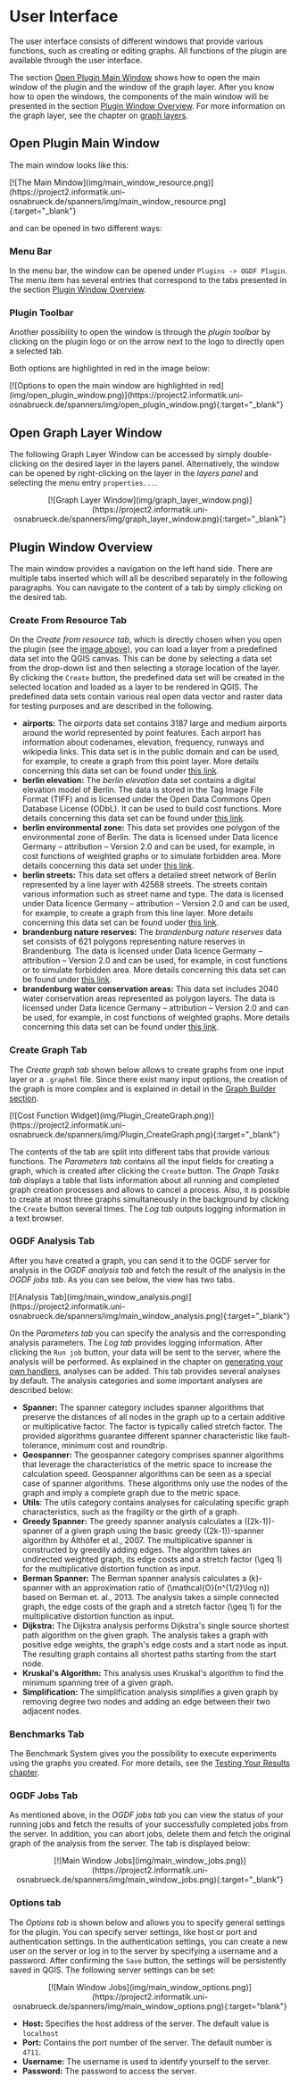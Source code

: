 # User Interface

The user interface consists of different windows that provide various functions, such as creating or editing graphs. All functions of the plugin are available through the user interface.

The section [Open Plugin Main Window](#open-plugin-main-window) shows how to open the main window of the plugin and the window of the graph layer. After you know how to open the windows, the components of the main window will be presented in the section [Plugin Window Overview](#plugin-window-overview). For more information on the graph layer, see the chapter on [graph layers](graphlayer.md).

## Open Plugin Main Window
The main window looks like this:

<a name = "mainwindow">
	[![The Main Mindow](img/main_window_resource.png)](https://project2.informatik.uni-osnabrueck.de/spanners/img/main_window_resource.png){:target="_blank"}
</a>

and can be opened in two different ways:
### Menu Bar
In the menu bar, the window can be opened under ``` Plugins -> OGDF Plugin ```. The menu item has several entries that correspond to the tabs presented in the section [Plugin Window Overview](#plugin-window-overview).

### Plugin Toolbar
Another possibility to open the window is through the _plugin toolbar_ by clicking on the plugin logo or on the arrow next to the logo to directly open a selected tab.

Both options are highlighted in red in the image below:

<a name="openpluginwindow">
    [![Options to open the main window are highlighted in red](img/open_plugin_window.png)](https://project2.informatik.uni-osnabrueck.de/spanners/img/open_plugin_window.png){:target="_blank"}
</a>

## Open Graph Layer Window
The following Graph Layer Window can be accessed by simply double-clicking on the desired layer in the layers panel. Alternatively, the window can be opened by right-clicking on the layer in the _layers panel_ and selecting the menu entry ```properties...```.

<center>
    <a name="graphlayerwindow">
        [![Graph Layer Window](img/graph_layer_window.png)](https://project2.informatik.uni-osnabrueck.de/spanners/img/graph_layer_window.png){:target="_blank"}
    </a>
</center>

## Plugin Window Overview
The main window provides a navigation on the left hand side. There are multiple tabs inserted which will all be described separately in the following paragraphs. You can navigate to the content of a tab by simply clicking on the desired tab.

### Create From Resource Tab
On the _Create from resource tab_, which is directly chosen when you open the plugin (see the [image above](#mainwindow)), you can load a layer from a predefined data set into the QGIS canvas. This can be done by selecting a data set from the drop-down list and then selecting a storage location of the layer. By clicking the `Create` button, the predefined data set will be created in the selected location and loaded as a layer to be rendered in QGIS. The predefined data sets contain various real open data vector and raster data for testing purposes and are described in the following.

- **airports:** The _airports_ data set contains 3187 large and medium airports around the world represented by point features. Each airport has information about codenames, elevation, frequency, runways and wikipedia links. This data set is in the public domain and can be used, for example, to create a graph from this point layer. More details concerning this data set can be found under [this link](https://hub.arcgis.com/datasets/esri-de-content::world-airports/about).
- **berlin elevation:** The _berlin elevation_ data set contains a digital elevation model of Berlin. The data is stored in the Tag Image File Format (TIFF) and is licensed under the Open Data Commons Open Database License (ODbL). It can be used to build cost functions. More details concerning this data set can be found under [this link](https://www.opendem.info/download_srtm.html).
- **berlin environmental zone:** This data set provides one polygon of the environmental zone of Berlin. The data is licensed under Data licence Germany – attribution – Version 2.0 and can be used, for example, in cost functions of weighted graphs or to simulate forbidden area. More details concerning this data set under [this link](https://hub.arcgis.com/datasets/esri-de-content::umweltzone-berlin/about).
- **berlin streets:** This data set offers a detailed street network of Berlin represented by a line layer with 42568 streets. The streets contain various information such as street name and type. The data is licensed under Data licence Germany – attribution – Version 2.0 and can be used, for example, to create a graph from this line layer. More details concerning this data set can be found under [this link](https://hub.arcgis.com/datasets/esri-de-content::stra%C3%9Fennetz-berlin/about?layer=1).
- **brandenburg nature reserves:** The _brandenburg nature reserves_ data set consists of 621 polygons representing nature reserves in Brandenburg. The data is licensed under Data licence Germany – attribution – Version 2.0 and can be used, for example, in cost functions or to simulate forbidden area. More details concerning this data set can be found under [this link](https://hub.arcgis.com/maps/esri-de-content::schutzgebiete-brandenburg/about).
- **brandenburg water conservation areas:** This data set includes 2040 water conservation areas represented as polygon layers. The data is licensed under Data licence Germany – attribution – Version 2.0 and can be used, for example, in cost functions of weighted graphs. More details concerning this data set can be found under [this link](https://hub.arcgis.com/datasets/esri-de-content::wasserschutzgebiete-brandenburg/about).

### Create Graph Tab
The _Create graph tab_ shown below allows to create graphs from one input layer or a `.graphml` file. Since there exist many input options, the creation of the graph is more complex and is explained in detail in the [Graph Builder section](graphbuilder.md).

<a name="creategraph">
    [![Cost Function Widget](img/Plugin_CreateGraph.png)](https://project2.informatik.uni-osnabrueck.de/spanners/img/Plugin_CreateGraph.png){:target="_blank"}
</a>

The contents of the tab are split into different tabs that provide various functions. The _Parameters tab_ contains all the input fields for creating a graph, which is created after clicking the `Create` button. The _Graph Tasks tab_ displays a table that lists information about all running and completed graph creation processes and allows to cancel a process. Also, it is possible to create at most three graphs simultaneously in the background by clicking the `Create` button several times. The _Log tab_ outputs logging information in a text browser.

### OGDF Analysis Tab
After you have created a graph, you can send it to the OGDF server for analysis in the _OGDF analysis tab_ and fetch the result of the analysis in the _OGDF jobs tab_. As you can see below, the view has two tabs.

<a name="graphlayerwindow">
    [![Analysis Tab](img/main_window_analysis.png)](https://project2.informatik.uni-osnabrueck.de/spanners/img/main_window_analysis.png){:target="_blank"}
</a>

On the _Parameters tab_ you can specify the analysis and the corresponding analysis parameters. The _Log tab_ provides logging information. After clicking the `Run job` button, your data will be sent to the server, where the analysis will be performed. As explained in the chapter on [generating your own handlers](handlers.md), analyses can be added. This tab provides several analyses by default. The analysis categories and some important analyses are described below:

- __Spanner:__ The spanner category includes spanner algorithms that preserve the distances of all nodes in the graph up to a certain additive or multiplicative factor. The factor is typically called stretch factor. The provided algorithms guarantee different spanner characteristic like fault-tolerance, minimum cost and roundtrip.
- __Geospanner:__ The geospanner category comprises spanner algorithms that leverage the characteristics of the metric space to increase the calculation speed. Geospanner algorithms can be seen as a special case of spanner algorithms. These algorithms only use the nodes of the graph and imply a complete graph due to the metric space.
- __Utils__: The utils category contains analyses for calculating specific graph characteristics, such as the fragility or the girth of a graph.
- __Greedy Spanner:__ The greedy spanner analysis calculates a \((2k-1)\)-spanner of a given graph using the basic greedy \((2k-1)\)-spanner algorithm by Althöfer et al., 2007. The multiplicative spanner is constructed by greedily adding edges. The algorithm takes an undirected weighted graph, its edge costs and a stretch factor \(\geq 1\) for the multiplicative distortion function as input.
- __Berman Spanner:__ The Berman spanner analysis calculates a \(k\)-spanner with an approximation ratio of \(\mathcal{O}(n^{1/2}\log n)\) based on Berman et. al., 2013. The analysis takes a simple connected graph, the edge costs of the graph and a stretch factor \(\geq 1\) for the multiplicative distortion function as input.
- __Dijkstra:__ The Dijkstra analysis performs Dijkstra's single source shortest path algorithm on the given graph. The analysis takes a graph with positive edge weights, the graph's edge costs and a start node as input. The resulting graph contains all shortest paths starting from the start node.
- __Kruskal's Algorithm:__ This analysis uses Kruskal's algorithm to find the minimum spanning tree of a given graph.
- __Simplification:__ The simplification analysis simplifies a given graph by removing degree two nodes and adding an edge between their two adjacent nodes.


### Benchmarks Tab
The Benchmark System gives you the possibility to execute experiments using the graphs you created. For more details, see the [Testing Your Results chapter](testing.md).

### OGDF Jobs Tab
As mentioned above, in the _OGDF jobs tab_ you can view the status of your running jobs and fetch the results of your successfully completed jobs from the server. In addition, you can abort jobs, delete them and fetch the original graph of the analysis from the server. The tab is displayed below:

<center>
    [![Main Window Jobs](img/main_window_jobs.png)](https://project2.informatik.uni-osnabrueck.de/spanners/img/main_window_jobs.png){:target="_blank"}
</center>

### Options tab
The _Options tab_ is shown below and allows you to specify general settings for the plugin. You can specify server settings, like host or port and authentication settings. In the authentication settings, you can create a new user on the server or log in to the server by specifying a username and a password. After confirming the `Save` button, the settings will be persistently saved in QGIS. The following server settings can be set:

<center>
    [![Main Window Jobs](img/main_window_options.png)](https://project2.informatik.uni-osnabrueck.de/spanners/img/main_window_options.png){:target="blank"}
</center>


- __Host:__ Specifies the host address of the server. The default value is `localhost`
- __Port:__ Contains the port number of the server. The default number is `4711`.
- __Username:__ The username is used to identify yourself to the server.
- __Password:__ The password to access the server.
